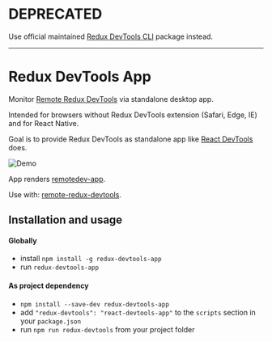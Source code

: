 <h1>DEPRECATED</h1>

Use official maintained [Redux DevTools CLI](https://www.npmjs.com/package/@redux-devtools/cli) package instead.

---

# Redux DevTools App
Monitor [Remote Redux DevTools](https://github.com/zalmoxisus/remote-redux-devtools) via standalone desktop app. 

Intended for browsers without Redux DevTools extension (Safari, Edge, IE) and for React Native.

Goal is to provide Redux DevTools as standalone app like [React DevTools](https://github.com/facebook/react-devtools) does.

![Demo](https://adamfolwarczny.com/img/github/redux-devtools-app-demo.png)

App renders [remotedev-app](https://github.com/zalmoxisus/remotedev-app).

Use with: [remote-redux-devtools](https://github.com/zalmoxisus/remote-redux-devtools).

## Installation and usage
#### Globally
- install `npm install -g redux-devtools-app` 
- run `redux-devtools-app`
#### As project dependency
- `npm install --save-dev redux-devtools-app` 
- add `"redux-devtools": "react-devtools-app"` to the `scripts` section in your `package.json`
- run `npm run redux-devtools` from your project folder
